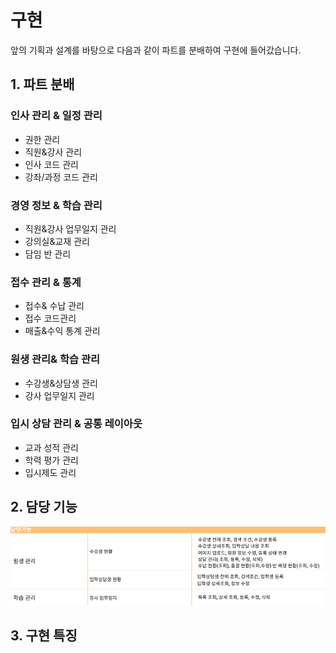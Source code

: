 # 구현

앞의 기획과 설계를 바탕으로 다음과 같이 파트를 분배하여 구현에 들어갔습니다.

## &#x20;1. 파트 분배

### 인사 관리 & 일정 관리&#x20;

* 권한 관리&#x20;
* 직원&강사 관리
* 인사 코드 관리
* 강좌/과정 코드 관리

### 경영 정보 & 학습 관리

* 직원&강사 업무일지 관리&#x20;
* 강의실&교재 관리
* 담임 반 관리

### 접수 관리 & 통계

* 접수& 수납 관리
* 접수 코드관리
* 매출&수익 통계 관리

### 원생 관리& 학습 관리

* 수강생&상담생 관리
* 강사 업무일지 관리

### 입시 상담 관리 & 공통 레이아웃

* 교과 성적 관리
* 학력 평가 관리
* 입시제도 관리

## 2. 담당 기능

![](../../../.gitbook/assets/담당기능.PNG)



## 3. 구현 특징



####



